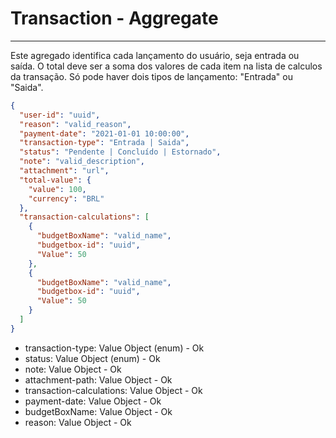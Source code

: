 # Transaction - Aggregate

---

Este agregado identifica cada lançamento do usuário, seja entrada ou saída.
O total deve ser a soma dos valores de cada item na lista de calculos da transação.
Só pode haver dois tipos de lançamento: "Entrada" ou "Saida".

```json
{
  "user-id": "uuid",
  "reason": "valid_reason",
  "payment-date": "2021-01-01 10:00:00",
  "transaction-type": "Entrada | Saida",
  "status": "Pendente | Concluído | Estornado",
  "note": "valid_description",
  "attachment": "url",
  "total-value": {
    "value": 100,
    "currency": "BRL"
  },
  "transaction-calculations": [
    {
      "budgetBoxName": "valid_name",
      "budgetbox-id": "uuid",
      "Value": 50
    },
    {
      "budgetBoxName": "valid_name",
      "budgetbox-id": "uuid",
      "Value": 50
    }
  ]
}
```

- transaction-type: Value Object (enum) - Ok
- status: Value Object (enum) - Ok
- note: Value Object - Ok
- attachment-path: Value Object - Ok
- transaction-calculations: Value Object - Ok
- payment-date: Value Object - Ok
- budgetBoxName: Value Object - Ok
- reason: Value Object - Ok

